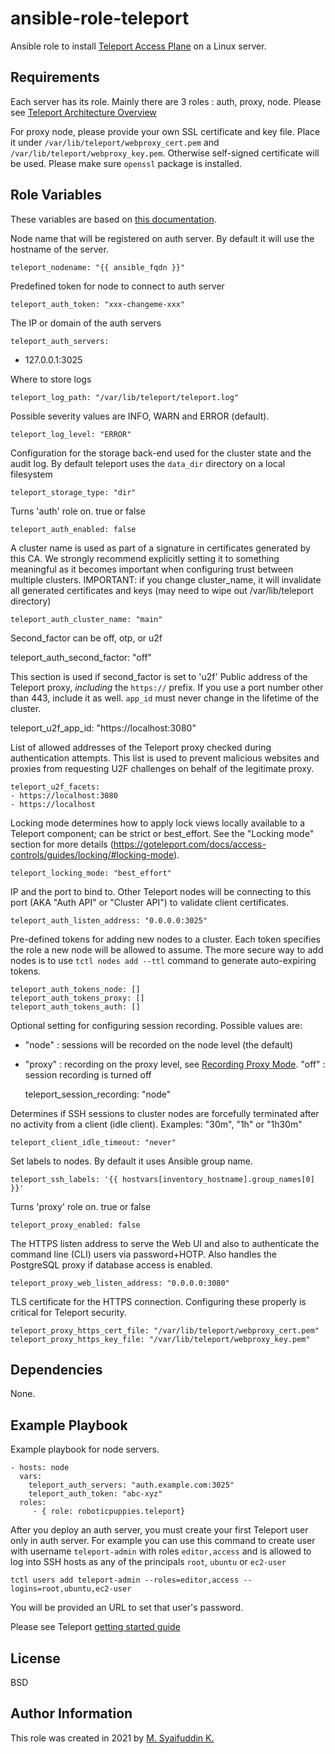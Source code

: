 ansible-role-teleport
=========

Ansible role to install [Teleport Access Plane](https://goteleport.com/docs/getting-started/) on a Linux server.

Requirements
------------
Each server has its role. Mainly there are 3 roles : auth, proxy, node. Please see [Teleport Architecture Overview](https://goteleport.com/docs/architecture/overview/)

For proxy node, please provide your own SSL certificate and key file. Place it under `/var/lib/teleport/webproxy_cert.pem` and `/var/lib/teleport/webproxy_key.pem`. Otherwise self-signed certificate will be used. Please make sure `openssl` package is installed.

Role Variables
--------------

These variables are based on [this documentation](https://goteleport.com/docs/setup/reference/config/).

Node name that will be registered on auth server. By default it will use the hostname of the server.
    
    teleport_nodename: "{{ ansible_fqdn }}"

Predefined token for node to connect to auth server

    teleport_auth_token: "xxx-changeme-xxx"

The IP or domain of the auth servers

    teleport_auth_servers:
  - 127.0.0.1:3025

Where to store logs

    teleport_log_path: "/var/lib/teleport/teleport.log"

Possible severity values are INFO, WARN and ERROR (default).
    
    teleport_log_level: "ERROR"

Configuration for the storage back-end used for the cluster state and the audit log.
By default teleport uses the `data_dir` directory on a local filesystem

    teleport_storage_type: "dir"

Turns 'auth' role on. true or false
    
    teleport_auth_enabled: false

A cluster name is used as part of a signature in certificates generated by this CA.
We strongly recommend explicitly setting it to something meaningful as it becomes important when configuring trust between multiple clusters.
IMPORTANT: if you change cluster_name, it will invalidate all generated
certificates and keys (may need to wipe out /var/lib/teleport directory)

    teleport_auth_cluster_name: "main"

Second_factor can be off, otp, or u2f

  teleport_auth_second_factor: "off"

This section is used if second_factor is set to 'u2f'
Public address of the Teleport proxy, _including_ the `https://` prefix. If you use a port number other than 443, include it as well. `app_id` must never change in the lifetime of the cluster.

  teleport_u2f_app_id: "https://localhost:3080"

List of allowed addresses of the Teleport proxy checked during authentication attempts. This list is used to prevent malicious websites and proxies from requesting U2F challenges on behalf of the legitimate proxy.

    teleport_u2f_facets:
    - https://localhost:3080
    - https://localhost

Locking mode determines how to apply lock views locally available to a Teleport component; can be strict or best_effort.
See the "Locking mode" section for more details
(https://goteleport.com/docs/access-controls/guides/locking/#locking-mode).

    teleport_locking_mode: "best_effort"

IP and the port to bind to. Other Teleport nodes will be connecting to this port (AKA "Auth API" or "Cluster API") to validate client certificates.

    teleport_auth_listen_address: "0.0.0.0:3025"

Pre-defined tokens for adding new nodes to a cluster. Each token specifies the role a new node will be allowed to assume. The more secure way to add nodes is to use `tctl nodes add --ttl` command to generate auto-expiring tokens.

    teleport_auth_tokens_node: []
    teleport_auth_tokens_proxy: []
    teleport_auth_tokens_auth: []


Optional setting for configuring session recording. Possible values are:
  - "node"  : sessions will be recorded on the node level  (the default)
  - "proxy" : recording on the proxy level, see [Recording Proxy Mode](https://goteleport.com/docs/architecture/proxy/#recording-proxy-mode).
   "off"   : session recording is turned off

    teleport_session_recording: "node"

Determines if SSH sessions to cluster nodes are forcefully terminated after no activity from a client (idle client). Examples: "30m", "1h" or "1h30m"

    teleport_client_idle_timeout: "never"

Set labels to nodes. By default it uses Ansible group name.

    teleport_ssh_labels: '{{ hostvars[inventory_hostname].group_names[0] }}'

Turns 'proxy' role on. true or false

    teleport_proxy_enabled: false

The HTTPS listen address to serve the Web UI and also to authenticate the command line (CLI) users via password+HOTP. Also handles the PostgreSQL proxy if database access is enabled.

    teleport_proxy_web_listen_address: "0.0.0.0:3080"


TLS certificate for the HTTPS connection. Configuring these properly is critical for Teleport security.

    teleport_proxy_https_cert_file: "/var/lib/teleport/webproxy_cert.pem"
    teleport_proxy_https_key_file: "/var/lib/teleport/webproxy_key.pem"

Dependencies
------------
None.

Example Playbook
----------------

Example playbook for node servers.

    - hosts: node
      vars:
        teleport_auth_servers: "auth.example.com:3025"
        teleport_auth_token: "abc-xyz"
      roles:
         - { role: roboticpuppies.teleport}

After you deploy an auth server, you must create your first Teleport user only in auth server. For example you can use this command to create user with username `teleport-admin` with roles `editor,access` and is allowed to log into SSH hosts as any of the principals `root`, `ubuntu` or `ec2-user`

```
tctl users add teleport-admin --roles=editor,access --logins=root,ubuntu,ec2-user
```
You will be provided an URL to set that user's password.

Please see Teleport [getting started guide](https://goteleport.com/docs/getting-started/linux-server/)

License
-------

BSD

Author Information
------------------

This role was created in 2021 by [M. Syaifuddin K.](https://msyaifuddin.my.id)